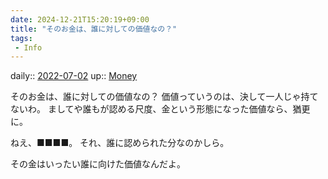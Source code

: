 ```yaml
---
date: 2024-12-21T15:20:19+09:00
title: "そのお金は、誰に対しての価値なの？"
tags:
 - Info
---
```


daily:: [2022-07-02](Daily_Note/2022-07-02.md)
up:: [Money](../Bar/Novel/Topics/Money.md)

そのお金は、誰に対しての価値なの？
価値っていうのは、決して一人じゃ持てないわ。
ましてや誰もが認める尺度、金という形態になった価値なら、猶更に。

ねえ、■■■■。
それ、誰に認められた分なのかしら。

その金はいったい誰に向けた価値なんだよ。